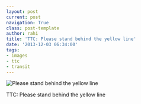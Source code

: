 ```yaml
---
layout: post
current: post
navigation: True
class: post-template
author: rahi
title: 'TTC: Please stand behind the yellow line'
date: '2013-12-03 06:34:00'
tags:
- images
- ttc
- transit
---
```


![Please stand behind the yellow line](https://lh3.googleusercontent.com/fhnT_4qx-OsN9OmaRFm8BkzE_L7ighf7FSkKjI8_qkmt7SaFR5H-aBvmyPlsI9hJ9sEw9eGT1G7dzWuMorghMHB0WITAvg_q4xfwmAkD_S5oFeXwickT-_GEP-tX-LIYwLYvDdtjB3nNLOXMWlNNSry7ZXfJwryS5w6ZJbQLeNReZsY6TSCnX3lHepjuKS0HP1mpH11Dpojpm3JO8xxm6hWNLp8pg15BTZbT7Y_8VPhBBG68yOm-KTS8W-wcVcNgtmniC3R8U0gBRT-4YYacOHIxSYUEfHnNFynDMUQJzzqKM5AGNgRyA0kZfqE85KbK79zutby1Gm7EmyTc4OS3ibNUBdMv3XwPW6klU7GWJAr3Y6sMjdfpmtgbDOaK2NgLxvX_QFES7Wrcko02MCKo4zm-AK03uEZjyoPg1DnCz9255vPG3ItsmTPn4cDuHuJEhJKnCcxp3bWvIsufuu58d97LIrvf9Vq5TBOJ1QpV0rb8z74siXtka6_QXoMv9ToDRYOegQ47ZjOvSA6tgh8NnBzA9hp5TKJ8rG-z0hPgVFQc_4i0ObWy0Wegn4IxQxY2jg7vVa0-RnNB0cIFCIXdFO-5729a0btkGAHNw_qr-436p-jJl5m8rg=s640-no)  

TTC: Please stand behind the yellow line
